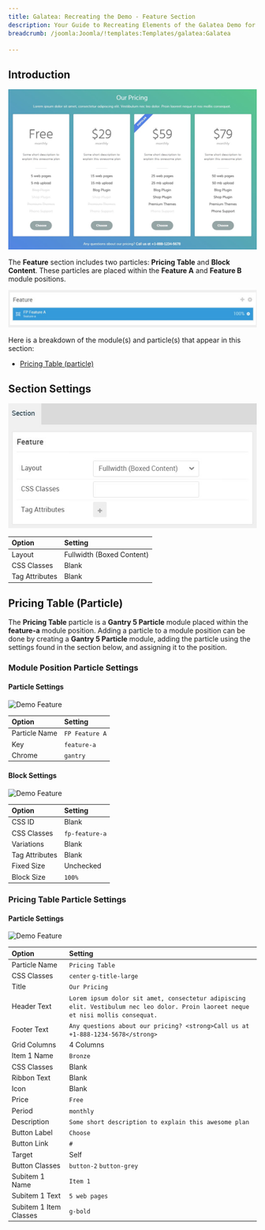 ```yaml
---
title: Galatea: Recreating the Demo - Feature Section
description: Your Guide to Recreating Elements of the Galatea Demo for Joomla
breadcrumb: /joomla:Joomla/!templates:Templates/galatea:Galatea

---
```


## Introduction

![](assets/demo_7.jpeg)

The **Feature** section includes two particles: **Pricing Table** and **Block Content**. These particles are placed within the **Feature A** and **Feature B** module positions.

![](assets/home_feature.jpeg)

Here is a breakdown of the module(s) and particle(s) that appear in this section:

* [Pricing Table (particle)](#image-grid-(particle))

## Section Settings

![](assets/demo_feature_settings.jpeg)

| Option           | Setting                   |
| :--------------- | :----------               |
| Layout           | Fullwidth (Boxed Content) |
| CSS Classes      | Blank                     |
| Tag Attributes   | Blank                     |

## Pricing Table (Particle)

The **Pricing Table** particle is a **Gantry 5 Particle** module placed within the **feature-a** module position. Adding a particle to a module position can be done by creating a **Gantry 5 Particle** module, adding the particle using the settings found in the section below, and assigning it to the position.

### Module Position Particle Settings

#### Particle Settings

![Demo Feature](demo_feature_1.jpeg)

| Option        | Setting        |
| :-----        | :-----         |
| Particle Name | `FP Feature A` |
| Key           | `feature-a`    |
| Chrome        | `gantry`       |

#### Block Settings

![Demo Feature](demo_feature_2.jpeg)

| Option         | Setting        |
| :-----         | :-----         |
| CSS ID         | Blank          |
| CSS Classes    | `fp-feature-a` |
| Variations     | Blank          |
| Tag Attributes | Blank          |
| Fixed Size     | Unchecked      |
| Block Size     | `100%`         |

### Pricing Table Particle Settings

#### Particle Settings

![Demo Feature](demo_feature_3.jpeg)

| Option                 | Setting                                                                                                                             |
| :-----                 | :-----                                                                                                                              |
| Particle Name          | `Pricing Table`                                                                                                                     |
| CSS Classes            | `center` `g-title-large`                                                                                                            |
| Title                  | `Our Pricing`                                                                                                                       |
| Header Text            | `Lorem ipsum dolor sit amet, consectetur adipiscing elit. Vestibulum nec leo dolor. Proin laoreet neque et nisi mollis consequat. ` |
| Footer Text            | `Any questions about our pricing? <strong>Call us at +1-888-1234-5678</strong>`                                                     |
| Grid Columns           | 4 Columns                                                                                                                           |
| Item 1 Name            | `Bronze`                                                                                                                            |
| CSS Classes            | Blank                                                                                                                               |
| Ribbon Text            | Blank                                                                                                                               |
| Icon                   | Blank                                                                                                                               |
| Price                  | `Free`                                                                                                                              |
| Period                 | `monthly`                                                                                                                           |
| Description            | `Some short description to explain this awesome plan`                                                                               |
| Button Label           | `Choose`                                                                                                                            |
| Button Link            | `#`                                                                                                                                 |
| Target                 | Self                                                                                                                                |
| Button Classes         | `button-2` `button-grey`                                                                                                            |
| Subitem 1 Name         | `Item 1`                                                                                                                            |
| Subitem 1 Text         | `5 web pages`                                                                                                                       |
| Subitem 1 Item Classes | `g-bold`                                                                                                                            |